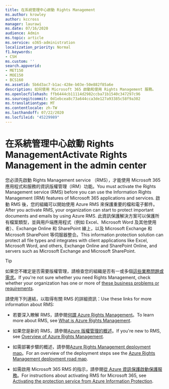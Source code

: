 ```yaml
---
title: 在系統管理中心啟動 Rights Management
ms.author: krowley
author: kccross
manager: laurawi
ms.date: 07/16/2020
audience: Admin
ms.topic: article
ms.service: o365-administration
localization_priority: Normal
f1.keywords:
- CSH
ms.custom: ''
search.appverid:
- MET150
- MOE150
- BCS160
ms.assetid: 5b6d3ac7-b1ac-428e-b03e-50e882f85a6e
description: 如何使用 Microsoft 365 啟動和使用 Rights Management 服務。
ms.openlocfilehash: ffb6444cb11114d2982ccba71b1540c347297c96
ms.sourcegitcommit: 0d1ebcea8c73a644cca3de127a93385c58f9a302
ms.translationtype: MT
ms.contentlocale: zh-TW
ms.lasthandoff: 07/22/2020
ms.locfileid: "45229989"
---
```

# <a name="activate-rights-management-in-the-admin-center"></a><span data-ttu-id="fa717-103">在系統管理中心啟動 Rights Management</span><span class="sxs-lookup"><span data-stu-id="fa717-103">Activate Rights Management in the admin center</span></span>

<span data-ttu-id="fa717-104">您必須先啟動 Rights Management service （RMS），才能使用 Microsoft 365 應用程式和服務的資訊版權管理（IRM）功能。</span><span class="sxs-lookup"><span data-stu-id="fa717-104">You must activate the Rights Management service (RMS) before you can use the Information Rights Management (IRM) features of Microsoft 365 applications and services.</span></span> <span data-ttu-id="fa717-105">啟動 RMS 後，您的組織可以開始使用 Azure RMS 來保護重要的檔和電子郵件。</span><span class="sxs-lookup"><span data-stu-id="fa717-105">After you activate RMS, your organization can start to protect important documents and emails by using Azure RMS.</span></span> <span data-ttu-id="fa717-106">此資訊保護解決方案可以保護所有檔案類型，並與用戶端應用程式（例如 Excel、Microsoft Word 及其他使用者）、Exchange Online 和 SharePoint 線上，以及 Microsoft Exchange 和 Microsoft SharePoint 等伺服器整合。</span><span class="sxs-lookup"><span data-stu-id="fa717-106">This information protection solution can protect all file types and integrates with client applications like Excel, Microsoft Word, and others, Exchange Online and SharePoint Online, and servers such as Microsoft Exchange and Microsoft SharePoint.</span></span>
  
> [!TIP]
> <span data-ttu-id="fa717-107">如果您不確定是否需要版權管理，請檢查您的組織是否有一或多個[這些業務問題或需求](https://docs.microsoft.com/azure/information-protection/what-is-azure-rms#business-problems-solved-by-azure-rights-management)。</span><span class="sxs-lookup"><span data-stu-id="fa717-107">If you're not sure whether you need Rights Management, check whether your organization has one or more of [these business problems or requirements](https://docs.microsoft.com/azure/information-protection/what-is-azure-rms#business-problems-solved-by-azure-rights-management).</span></span> 
  
<span data-ttu-id="fa717-108">請使用下列連結，以取得有關 RMS 的詳細資訊：</span><span class="sxs-lookup"><span data-stu-id="fa717-108">Use these links for more information about RMS:</span></span>
  
- <span data-ttu-id="fa717-109">若要深入瞭解 RMS，請參閱[何謂 Azure Rights Management](https://docs.microsoft.com/rights-management/understand-explore/what-is-azure-rms)。</span><span class="sxs-lookup"><span data-stu-id="fa717-109">To learn more about RMS, see [What is Azure Rights Management](https://docs.microsoft.com/rights-management/understand-explore/what-is-azure-rms).</span></span>

- <span data-ttu-id="fa717-110">如果您是新的 RMS，請參閱[Azure 版權管理的概述](https://docs.microsoft.com/rights-management/understand-explore/azure-rights-management)。</span><span class="sxs-lookup"><span data-stu-id="fa717-110">If you're new to RMS, see [Overview of Azure Rights Management](https://docs.microsoft.com/rights-management/understand-explore/azure-rights-management).</span></span>

- <span data-ttu-id="fa717-111">如需部署步驟的概述，請參閱[Azure Rights Management deployment map](https://docs.microsoft.com/rights-management/plan-design/deployment-roadmap)。</span><span class="sxs-lookup"><span data-stu-id="fa717-111">For an overview of the deployment steps see the [Azure Rights Management deployment road map](https://docs.microsoft.com/rights-management/plan-design/deployment-roadmap).</span></span>

- <span data-ttu-id="fa717-112">如需啟用 Microsoft 365 RMS 的指示，請參閱[從 Azure 資訊保護啟動保護服務](https://docs.microsoft.com/azure/information-protection/activate-service)。</span><span class="sxs-lookup"><span data-stu-id="fa717-112">For instructions about activating RMS for Microsoft 365, see [Activating the protection service from Azure Information Protection](https://docs.microsoft.com/azure/information-protection/activate-service).</span></span>
